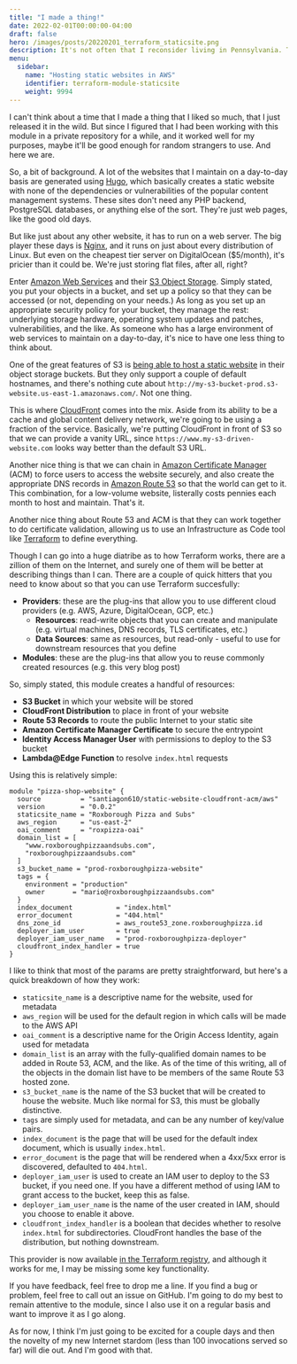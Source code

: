 ```yaml
---
title: "I made a thing!"
date: 2022-02-01T00:00:00-04:00
draft: false
hero: /images/posts/20220201_terraform_staticsite.png
description: It's not often that I reconsider living in Pennsylvania. This last storm changed that.
menu:
  sidebar:
    name: "Hosting static websites in AWS"
    identifier: terraform-module-staticsite
    weight: 9994
---
```


I can't think about a time that I made a thing that I liked so much, that I just released it in the wild. But since I figured that I had been working with this module in a private repository for a while, and it worked well for my purposes, maybe it'll be good enough for random strangers to use. And here we are.

So, a bit of background. A lot of the websites that I maintain on a day-to-day basis are generated using [Hugo](https://gohugo.io), which basically creates a static website with none of the dependencies or vulnerabilities of the popular content management systems. These sites don't need any PHP backend, PostgreSQL databases, or anything else of the sort. They're just web pages, like the good old days.

But like just about any other website, it has to run on a web server. The big player these days is [Nginx](https://nginx.org), and it runs on just about every distribution of Linux. But even on the cheapest tier server on DigitalOcean ($5/month), it's pricier than it could be. We're just storing flat files, after all, right?

Enter [Amazon Web Services](https://aws.amazon.com/) and their [S3 Object Storage](https://aws.amazon.com/s3/). Simply stated, you put your objects in a bucket, and set up a policy so that they can be accessed (or not, depending on your needs.) As long as you set up an appropriate security policy for your bucket, they manage the rest: underlying storage hardware, operating system updates and patches, vulnerabilities, and the like. As someone who has a large environment of web services to maintain on a day-to-day, it's nice to have one less thing to think about.

One of the great features of S3 is [being able to host a static website](https://docs.aws.amazon.com/AmazonS3/latest/userguide/WebsiteHosting.html) in their object storage buckets. But they only support a couple of default hostnames, and there's nothing cute about `http://my-s3-bucket-prod.s3-website.us-east-1.amazonaws.com/`. Not one thing.

This is where [CloudFront](https://aws.amazon.com/cloudfront/) comes into the mix. Aside from its ability to be a cache and global content delivery network, we're going to be using a fraction of the service. Basically, we're putting CloudFront in front of S3 so that we can provide a vanity URL, since `https://www.my-s3-driven-website.com` looks way better than the default S3 URL.

Another nice thing is that we can chain in [Amazon Certificate Manager](https://aws.amazon.com/certificate-manager/) (ACM) to force users to access the website securely, and also create the appropriate DNS records in [Amazon Route 53](https://aws.amazon.com/route53/) so that the world can get to it. This combination, for a low-volume website, listerally costs pennies each month to host and maintain. That's it.

Another nice thing about Route 53 and ACM is that they can work together to do certificate validation, allowing us to use an Infrastructure as Code tool like [Terraform](https://terraform.io) to define everything.

Though I can go into a huge diatribe as to how Terraform works, there are a zillion of them on the Internet, and surely one of them will be better at describing things than I can. There are a couple of quick hitters that you need to know about so that you can use Terraform succesfully:

- **Providers**: these are the plug-ins that allow you to use different cloud providers (e.g. AWS, Azure, DigitalOcean, GCP, etc.)
  - **Resources**: read-write objects that you can create and manipulate (e.g. virtual machines, DNS records, TLS certificates, etc.)
  - **Data Sources**: same as resources, but read-only - useful to use for downstream resources that you define
- **Modules**: these are the plug-ins that allow you to reuse commonly created resources (e.g. this very blog post)

So, simply stated, this module creates a handful of resources:

- **S3 Bucket** in which your website will be stored
- **CloudFront Distribution** to place in front of your website
- **Route 53 Records** to route the public Internet to your static site
- **Amazon Certificate Manager Certificate** to secure the entrypoint
- **Identity Access Manager User** with permissions to deploy to the S3 bucket
- **Lambda@Edge Function** to resolve `index.html` requests

Using this is relatively simple:

```hcl
module "pizza-shop-website" {
  source          = "santiagon610/static-website-cloudfront-acm/aws"
  version         = "0.0.2"
  staticsite_name = "Roxborough Pizza and Subs"
  aws_region      = "us-east-2"
  oai_comment     = "roxpizza-oai"
  domain_list = [
    "www.roxboroughpizzaandsubs.com",
    "roxboroughpizzaandsubs.com"
  ]
  s3_bucket_name = "prod-roxboroughpizza-website"
  tags = {
    environment = "production"
    owner       = "mario@roxboroughpizzaandsubs.com"
  }
  index_document           = "index.html"
  error_document           = "404.html"
  dns_zone_id              = aws_route53_zone.roxboroughpizza.id
  deployer_iam_user        = true
  deployer_iam_user_name   = "prod-roxboroughpizza-deployer"
  cloudfront_index_handler = true
}
```

I like to think that most of the params are pretty straightforward, but here's a quick breakdown of how they work:

- `staticsite_name` is a descriptive name for the website, used for metadata
- `aws_region` will be used for the default region in which calls will be made to the AWS API
- `oai_comment` is a descriptive name for the Origin Access Identity, again used for metadata
- `domain_list` is an array with the fully-qualified domain names to be added in Route 53, ACM, and the like. As of the time of this writing, all of the objects in the domain list have to be members of the same Route 53 hosted zone.
- `s3_bucket_name` is the name of the S3 bucket that will be created to house the website. Much like normal for S3, this must be globally distinctive.
- `tags` are simply used for metadata, and can be any number of key/value pairs.
- `index_document` is the page that will be used for the default index document, which is usually `index.html`.
- `error_document` is the page that will be rendered when a 4xx/5xx error is discovered, defaulted to `404.html`.
- `deployer_iam_user` is used to create an IAM user to deploy to the S3 bucket, if you need one. If you have a different method of using IAM to grant access to the bucket, keep this as false.
- `deployer_iam_user_name` is the name of the user created in IAM, should you choose to enable it above.
- `cloudfront_index_handler` is a boolean that decides whether to resolve `index.html` for subdirectories. CloudFront handles the base of the distribution, but nothing downstream.

This provider is now available [in the Terraform registry](https://registry.terraform.io/modules/santiagon610/static-website-cloudfront-acm/aws/latest), and although it works for me, I may be missing some key functionality.

If you have feedback, feel free to drop me a line. If you find a bug or problem, feel free to call out an issue on GitHub. I'm going to do my best to remain attentive to the module, since I also use it on a regular basis and want to improve it as I go along.

As for now, I think I'm just going to be excited for a couple days and then the novelty of my new Internet stardom (less than 100 invocations served so far) will die out. And I'm good with that.

